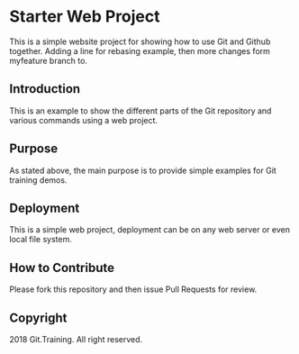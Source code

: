 # Starter Web Project

This is a simple website project for
showing how to use Git and Github together. Adding a line for rebasing example, then more changes form myfeature branch to.

## Introduction

This is an example to show the different parts
of the Git repository and various commands
using a web project.

## Purpose

As stated above, the main purpose is to
provide simple examples for Git training
demos.

## Deployment

This is a simple web project, deployment
can be on any web server or even local
file system.

## How to Contribute

Please fork this repository and then issue Pull Requests for review.

## Copyright

2018 Git.Training. All right reserved.
